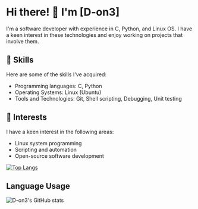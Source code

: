 # Hi there! 👋 I'm [D-on3]

I'm a software developer with experience in C, Python, and Linux OS. I have a keen interest in these technologies and enjoy working on projects that involve them.
<!--
## 💼 Experience

- [Company/Organization 1](link): Briefly describe your role, responsibilities, and notable projects you worked on.
- [Company/Organization 2](link): Briefly describe your role, responsibilities, and notable projects you worked on.
-->
## 🔧 Skills

Here are some of the skills I've acquired:

- Programming languages: C, Python
- Operating Systems: Linux (Ubuntu)
- Tools and Technologies: Git, Shell scripting, Debugging, Unit testing

## 🌱 Interests

I have a keen interest in the following areas:

- Linux system programming
- Scripting and automation
- Open-source software development
<!--
## 🚀 Projects

Here are a few projects I've worked on:

- [Project 1](link): Provide a brief overview of the project, its purpose, features, and technologies used.
- [Project 2](link): Provide a brief overview of the project, its purpose, features, and technologies used.

Feel free to explore my repositories for more projects!

## 📫 Let's Connect

- LinkedIn: [Your LinkedIn profile URL](link)
- Email: [Your email address](mailto:your@email.com)

Feel free to reach out to me if you have any questions, project ideas, or just want to connect!

-->

[![Top Langs](https://github-readme-stats-git-masterrstaa-rickstaa.vercel.app/api/top-langs/?username=D-on3)](https://github.com/D-on3/github-readme-stats&theme=tokyonight)





<!--
**D-on3/D-on3** is a ✨ _special_ ✨ repository because its `README.md` (this file) appears on your GitHub profile.

Here are some ideas to get you started:

- 🔭 I’m currently working on ...
- 🌱 I’m currently learning ...
- 👯 I’m looking to collaborate on ...
- 🤔 I’m looking for help with ...
- 💬 Ask me about ...
- 📫 How to reach me: ...
- 😄 Pronouns: ...
- ⚡ Fun fact: ...
-->


## Language Usage

<!--START_SECTION:language_stats-->
![D-on3's GitHub stats](https://github-readme-stats.vercel.app/api?username=D-on3&show_icons=true&theme=tokyonight)

<!--END_SECTION:language_stats-->
